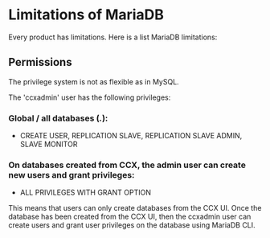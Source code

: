# Limitations of MariaDB

Every product has limitations. Here is a list MariaDB limitations:

## Permissions

The privilege system is not as flexible as in MySQL.

The 'ccxadmin' user has the following privileges:

### Global / all databases (_._):

- CREATE USER, REPLICATION SLAVE, REPLICATION SLAVE ADMIN, SLAVE MONITOR

### On databases created from CCX, the admin user can create new users and grant privileges:

- ALL PRIVILEGES WITH GRANT OPTION

This means that users can only create databases from the CCX UI. Once the database has been created from the CCX UI, then the ccxadmin user can create users and grant user privileges on the database using MariaDB CLI.
